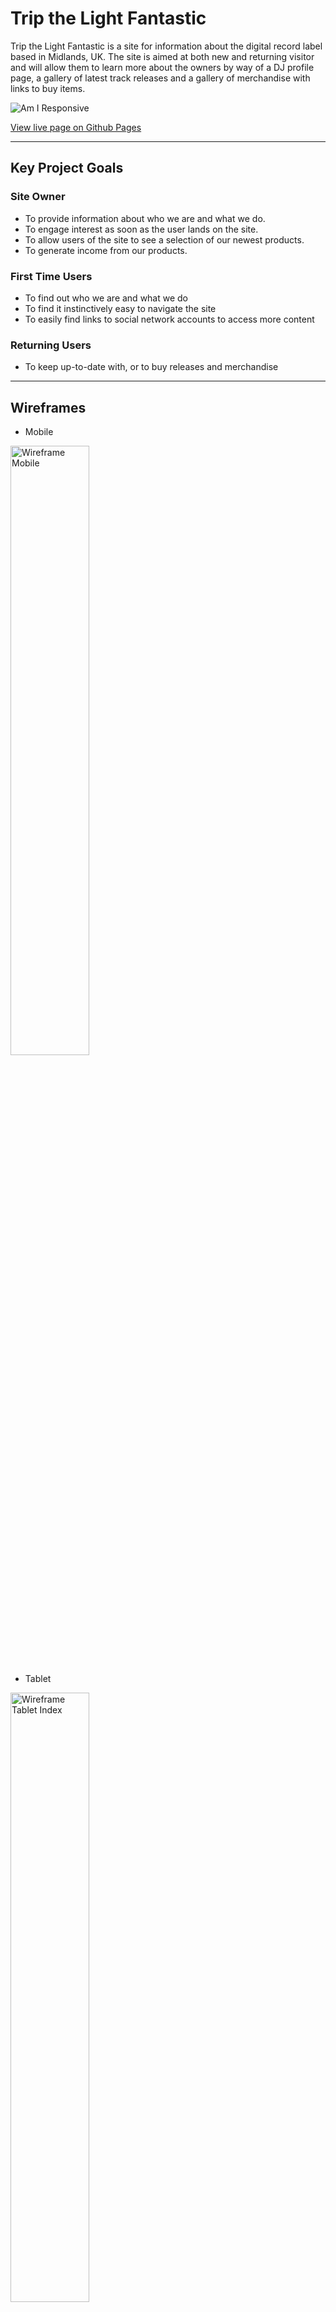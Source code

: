 # Trip the Light Fantastic

Trip the Light Fantastic is a site for information about the digital record label based in Midlands, UK. 
The site is aimed at both new and returning visitor and will allow them to learn more about the owners by way of a DJ profile page, a gallery of latest track releases and a gallery of merchandise with links to buy items.

![Am I Responsive](documentation/images/responsive.png "Am I Responsive?")

[View live page on Github Pages](https://markdaniel1982.github.io/ttlf_pp1/index.html)
_____
## Key Project Goals

### Site Owner
  * To provide information about who we are and what we do.
  * To engage interest as soon as the user lands on the site.
  * To allow users of the site to see a selection of our newest products.
  * To generate income from our products.

### First Time Users
  * To find out who we are and what we do
  * To find it instinctively easy to navigate the site
  * To easily find links to social network accounts to access more content

### Returning Users
  * To keep up-to-date with, or to buy releases and merchandise 

_____

## Wireframes

* Mobile

<img src="documentation/images/wireframe_mobile.png" alt="Wireframe Mobile" width="50%" height="50%">


* Tablet

<img src="documentation/images/wireframe_tablet_home.png" alt="Wireframe Tablet Index" width="50%" height="50%">
<img src="documentation/images/wireframe_tablet_profiles.png" alt="Wireframe Tablet Profiles" width="50%" height="50%">
<img src="documentation/images/wireframe_tablet_merch.png" alt="Wireframe Tablet Merch" width="50%" height="50%">


* Desktop

<img src="documentation/images/wireframe_index.png" alt="Wireframe Index" width="50%" height="50%">
<img src="documentation/images/wireframe_profiles.png" alt="Wireframe Profiles" width="50%" height="50%">
<img src="documentation/images/wireframe_merch.png" alt="Wireframe Merch" width="50%" height="50%">

_____
## Design, Features and Theme

I have chosen colours that match the brand logo that I have used as the hero image across both the main landing page and the DJ profiles page. I have not included it on the merch page as the grid container covered the image, making it a redundant element on that page.
I used rgba(212, 39, 193, 1). A gradient to transparent was added for the header, footer and any elements within the pages which can be seen in the images in this document.

### Main Page
The site lands on a page displaying the brand logo, a short 'about us' section and a gallery of the latest track releases from the label.

![header and navigation](documentation/images/header.png "Header and Navigation")

* Navigation and header

There is a hamburger menu which opens to display links to the pages contained within the site (DJ profiles & merch store). This is displayed across all 3 pages to allow for easier, more intuitive navigation.


  * Latest Releases:

As you scroll down the page, there is a grid view showing the music that has most recently been released by the label, which can be purchased by clicking the link to go to an external site [Toolbox Digital Shop](https://www.toolboxdigitalshop.com/).

Below the latest releases, there is a form to join a mailing list where you can enter an email address and submit via the "Sign me up" button (This is currently not live IRL as the brand does not currently have a mailing list, but for the purposes of this project, I wanted to include it as a demonstration)


### DJ Profiles

On this page, there is biography information to tell the reader more about the co-founders of the record label. The styling follows from the home page to create or more fluid user experience.

### Merchandise

Here I have included another grid view, similar to the "Latest Releases" on the homepage, where several different items are shown with pictures and a brief description of the item. All pictures are links which take you to the merchandise store where branded clothing items can be purchased

All pages follow the same, or very similar styling rules where the colours and fonts used match throughout.
_____

## Testing
### HTML
All pages have passed through an HTML validator any any errors have been corrected
Errors fixed:
* 1 unclosed div element on Merch page.


![HTML Validation](documentation/images/html_validation.png "HTML Validation")


### CSS
The css has also been passed through a validator and 1 error has been corrected.
Errors found:
* Padding-left on the media query for smaller devices was not needed. this has been removed.

![CSS Validation](documentation/images/css_validation.png "CSS Validation")

### Responsivity

All pages have been regularly checked for any responsivity issues throughout the project to ensure that all required elements were responsive to allow them to be clearly seen on all devices. Any issues were found and debugged using the devtools in the Chrome browser. One of the main issues I had was items overlapping on the home page when viewed on smaller devices. This was fixed using Chrome Devtools to diagnose the problem, and then implimented in the relevant code.

### Lighthouse
After lighthouse testing, It showed that I needed to add an aria-label to the dropdown menu button.

Desktop

![Lighthouse Test Result for Desktop](documentation/images/lighthouse_desktop.png)

Mobile

![Lighthouse Test Result for Mobile](documentation/images/lighthouse_mobile.png) 


___

### Errors & Debugging
While running the code through a validty checker, I had included a 'div' inside an 'h2' element on the profiles page. All instances were corrected and there are no longer any errors

In my css stylesheet, I had put the incorrect number in an rbga element for transparency. The value of 255 was corrected to 1

Throughout the project, I was checking the responsivity for smaller devices, debugging using devtools in Chrome and adjusting any elements accordingly. The main issue i had was the positioning of the hero text on the home page, which was sitting too low on smaller devices. This was fixed with a media query to reposition the element when viewed on a mobile phone.

#### Unresolved Bugs
One difficult issue I found was that my background image wasnt showing at all when the site was deployed to github pages. After extensive searching online, the only fix I was able to find that worked, was to change the link in the style sheet so it was pointing externally to the image within my github. Obviously, this is far from ideal. and I will continue to search for a more permanent fix.
_____

## Deployment

The site was created in gitpod, and pushed to github to make it publicly accessible using the following commands in the terminal:

  * git add .
  * git commit -m "Description of updates since last commit"
  * git push

  Then, in Github, select the Repository > Settings > Pages. Then, under "Build and deployment" Select the required branch to publish from the dropdown menu, and Save.
  Once the updates have been pushed from Gitpod, they will show on the deployed page, usually after a minute or two.
_____

## Credits

### Code

* Code for 'latest releases' and 'Merchandise' grid found on [Codepen](https://codepen.io/TexV/pen/pwywNW) and amended to suit my requirements.

* Color gradient css code from [w3schools CSS Gradients](https://www.w3schools.com/css/css3_gradients.asp) and amended to suit my requirements.

* Code and Styling for the dropdown menu taken from [w3schools Hoverable Dropdown Menu](https://www.w3schools.com/css/css_dropdowns.asp) and amended to suit my requirements.

* Code and Styling for mailing list sign up section taken from [w3schools CSS Newsletter](https://www.w3schools.com/howto/howto_css_newsletter.asp) and amended to suit my requirements

### Content & Media

* Content included in the site, including logos and bio text has been taken from [ttlf.net](ttlf.net) (the brands' current live site) and from the TTLF logo pack which was provided to me from the label owners.

* Content and images from latest releases section on homepage has been taken from [toolbox digital shop](https://www.toolboxdigitalshop.com/trip-the-light-fantastic.html)

### Fonts and Icons 
 
* Fonts from Google fonts

* Icons from Fontawesome
